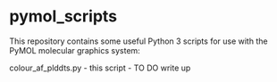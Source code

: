 # pymol_scripts

This repository contains some useful Python 3 scripts for use with the PyMOL molecular graphics system:

colour_af_plddts.py - this script - TO DO write up
